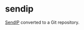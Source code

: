 sendip
======

[SendIP](https://www-x.antd.nist.gov/ipv6/sendip.html) converted to a Git repository.
